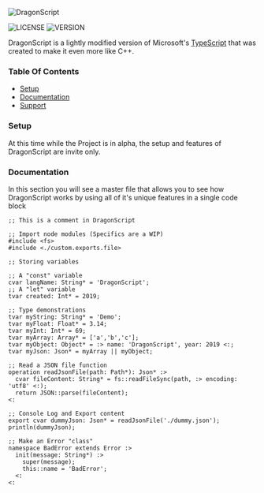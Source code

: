 ![DragonScript](https://i.imgur.com/3NJoebP.png)

![LICENSE](https://img.shields.io/badge/license-BSD--3--Clause-blue)
![VERSION](https://img.shields.io/badge/version-0.1.0-green)

DragonScript is a lightly modified version of Microsoft's [TypeScript](http://www.typescriptlang.org) that
was created to make it even more like C++.

### Table Of Contents
- [Setup](#setup)
- [Documentation](#documentation)
- [Support](#support)

### Setup
At this time while the Project is in alpha, the setup and features of DragonScript are invite only.

### Documentation
In this section you will see a master file that allows you to see how DragonScript works by using
all of it's unique features in a single code block
```drs
;; This is a comment in DragonScript

;; Import node modules (Specifics are a WIP)
#include <fs>
#include <./custom.exports.file>

;; Storing variables

;; A "const" variable
cvar langName: String* = 'DragonScript';
;; A "let" variable
tvar created: Int* = 2019;

;; Type demonstrations
tvar myString: String* = 'Demo';
tvar myFloat: Float* = 3.14;
tvar myInt: Int* = 69;
tvar myArray: Array* = ['a','b','c'];
tvar myObject: Object* = :> name: 'DragonScript', year: 2019 <:;
tvar myJson: Json* = myArray || myObject;

;; Read a JSON file function
operation readJsonFile(path: Path*): Json* :>
  cvar fileContent: String* = fs::readFileSync(path, :> encoding: 'utf8' <:);
  return JSON::parse(fileContent);
<:

;; Console Log and Export content
export cvar dummyJson: Json* = readJsonFile('./dummy.json');
println(dummyJson);

;; Make an Error "class"
namespace BadError extends Error :>
  init(message: String*) :>
    super(message);
    this::name = 'BadError';
  <:
<:
```
